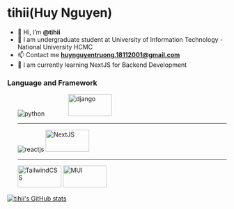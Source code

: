 # tihii(Huy Nguyen)
- 👋 Hi, I’m **@tihii**
- 🌱 I am undergraduate student at University of Information Technology - National University HCMC
- 📫 Contact me **huynguyentruong.18112001@gmail.com**
- :beginner: I am currently learning NextJS for Backend Development

<h3>Language and Framework</h3>
    <ul>
        <div>
            <img src="https://www.vectorlogo.zone/logos/python/python-vertical.svg" alt="python" title="Python">
            <img style="width:100px;height:50px;margin-left:50px" src="https://cdn.worldvectorlogo.com/logos/django.svg" alt="django" title="Django">
        </div>
        <hr>
        <div>
            <img src="https://www.vectorlogo.zone/logos/reactjs/reactjs-ar21.svg" alt="reactjs" title="ReactJS">
            <img style="width:100px;height:50px;" src ="https://cdn.worldvectorlogo.com/logos/next-js.svg" alt='NextJS' title="NextJS">
        </div>
        <hr>
        <div>
            <img style="width:100px;height:50px;" src="https://cdn.worldvectorlogo.com/logos/tailwind-css-2.svg" alt="TailwindCSS" title="TailwindCSS">
            <img style="width:100px;height:50px;" src ="https://cdn.worldvectorlogo.com/logos/material-ui-1.svg" alt='MUI' title="MUI">
        <div/>
    </ul>

[![tihii's GitHub stats](https://github-readme-stats.vercel.app/api?username=tihii8898&theme=tokyonight)](https://github.com/anuraghazra/github-readme-stats)

